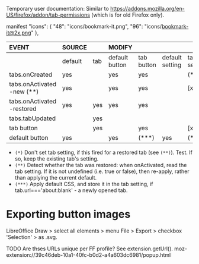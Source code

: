 Temporary user documentation: Similar to https://addons.mozilla.org/en-US/firefox/addon/tab-permissions (which is for old Firefox only).

manifest
"icons": {
  "48": "icons/bookmark-it.png",
  "96": "icons/bookmark-it@2x.png"
},

| **EVENT**                  | SOURCE   |         | MODIFY         |            |                 |             |     |
|:---------------------------|:---------|:--------|:---------------|:-----------|:----------------|:------------|:----|
|                            | default  | tab     | default button | tab button | default setting | tab setting | CSS |
| tabs.onCreated             | yes      |         | yes            | yes        |                 | (*)         |     |
| tabs.onActivated -new (**) | yes      |         | yes            | yes        |                 | [x]         | [x] |
| tabs.onActivated -restored | yes      | yes     | yes            | yes        |                 |             | [x] |
| tabs.tabUpdated            |          | yes     |                |            |                 |             | [x] |
| tab button                 |          | yes     |                | yes        |                 | [x]         | [x] |
| default button             | yes      |         | yes            | (***)      | yes             |  (***)      | (***) |

 * `(*)` Don't set tab setting, if this fired for a restored tab (see `(**)`). Test. If so, keep  the existing tab's setting.
 * `(**)` Detect whether the tab was restored: when onActivated, read the tab setting. If it is not undefined (i.e. true or false), then re-apply, rather than applying the current default.
 * `(***)` Apply default CSS, and store it in the tab setting, if tab.url==='about:blank' - a newly opened tab.

# Exporting button images
LibreOffice Draw > select all elements > menu File > Export > checkbox 'Selection' > as .svg.

TODO Are thses URLs unique per FF profile? See extension.getUrl(). moz-extension://39c46deb-10a1-40fc-b0d2-a4a603dc6981/popup.html
